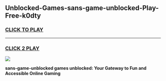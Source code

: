 
## Unblocked-Games-sans-game-unblocked-Play-Free-k0dty
<h3>
<a href="https://premium76.site?title=sans-game-unblocked&ref=22A">CLICK TO PLAY</a></h3>
<hr>

<h3>
<a href="https://premium76.site?title=sans-game-unblocked&ref=22A">CLICK 2 PLAY</a>
  
</h3>

<a href="https://premium76.site?title=sans-game-unblocked&ref=22A"><img src="https://clearcache.store/games.png"></a>


**sans-game-unblocked games unblocked: Your Gateway to Fun and Accessible Online Gaming**
